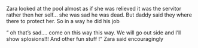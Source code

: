 Zara looked at the pool almost as if she was relieved it was the servitor rather then her self... she was sad he was dead. But daddy said they where there to protect her. So in a way he did his job 

“ oh that’s sad.... come on this way this way. We will go out side and I’ll show splosions!!! And other fun stuff !” Zara said encouragingly